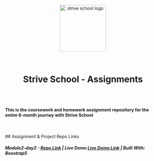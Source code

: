 <p align="center">
  <img width="150" src="https://strive.school/assets/strive_logo02.png" alt="strive school logo">
  <br>
  <br>
  <br>
  <h1 align="center"> Strive School - Assignments </h1>
  <br>
  <br>
</p>

#### This is the coursework and homework assignment repository for the entire 6-month journey with Strive School
<br>
<br>
## Assignment & Project Repo Links

##### Module2-day2 - [Repo Link](https://github.com/gonextnode/strive-module2-day2) | Live Demo [Live Demo Link](https://strive-module2-day2.netlify.app/) | Built With: Boostrap5


